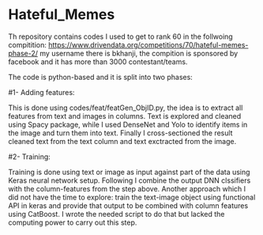 # Hateful_Memes

Th repository contains codes I used to get to rank 60 in the follwoing compitition:
https://www.drivendata.org/competitions/70/hateful-memes-phase-2/ my username there is bkhanji, the compition is sponsored by facebook and it has more than 3000 contestant/teams.

The code is python-based and it is split into two phases:

#1- Adding features: 

This is done using codes/feat/featGen_ObjID.py, the idea is to extract all features from text and images in columns. Text is explored and cleaned using Spacy package, while I used DenseNet and Yolo to identify items in the image and turn them into text. Finally I cross-sectioned the result cleaned text from the text column and text exctracted from the image. 

#2- Training: 

Training is done using text or image as input against part of the data using Keras neural network setup. Following I combine the output DNN clssifiers with the column-features from the step above. 
Another approach which I did not have the time to explore: train the text-image object using functional API in keras and provide that output to be combined with column features using CatBoost. I wrote the needed script to do that but lacked the computing power to carry out this step.
